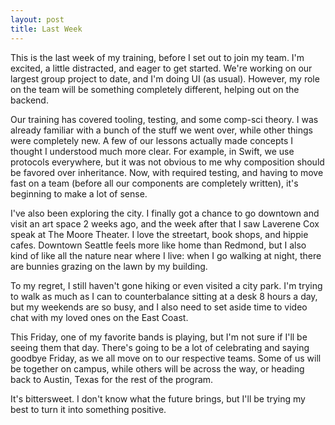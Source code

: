 ```yaml
---
layout: post
title: Last Week
---
```


This is the last week of my training, before I set out to join my team. I'm excited, a little distracted, and eager to get started. We're working on our largest group project to date, and I'm doing UI (as usual). However, my role on the team will be something completely different, helping out on the backend.

Our training has covered tooling, testing, and some comp-sci theory. I was already familiar with a bunch of the stuff we went over, while other things were completely new. A few of our lessons actually made concepts I thought I understood much more clear. For example, in Swift, we use protocols everywhere, but it was not obvious to me why composition should be favored over inheritance. Now, with required testing, and having to move fast on a team (before all our components are completely written), it's beginning to make a lot of sense.

I've also been exploring the city. I finally got a chance to go downtown and visit an art space 2 weeks ago, and the week after that I saw Laverene Cox speak at The Moore Theater. I love the streetart, book shops, and hippie cafes. Downtown Seattle feels more like home than Redmond, but I also kind of like all the nature near where I live: when I go walking at night, there are bunnies grazing on the lawn by my building.

To my regret, I still haven't gone hiking or even visited a city park. I'm trying to walk as much as I can to counterbalance sitting at a desk 8 hours a day, but my weekends are so busy, and I also need to set aside time to video chat with my loved ones on the East Coast. 

This Friday, one of my favorite bands is playing, but I'm not sure if I'll be seeing them that day. There's going to be a lot of celebrating and saying goodbye Friday, as we all move on to our respective teams. Some of us will be together on campus, while others will be across the way, or heading back to Austin, Texas for the rest of the program. 
 
 It's bittersweet. I don't know what the future brings, but I'll be trying my best to turn it into something positive. 
